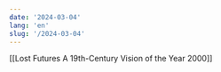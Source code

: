 ```yaml
---
date: '2024-03-04'
lang: 'en'
slug: '/2024-03-04'
---
```


[[Lost Futures A 19th-Century Vision of the Year 2000]]
